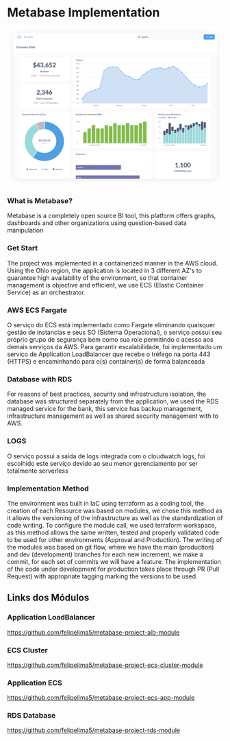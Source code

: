 # Metabase Implementation


![Metabase Product Screenshot](docs/images/metabase-product-screenshot.svg)

### What is Metabase?
Metabase is a completely open source BI tool, this platform offers graphs, dashboards and other organizations using question-based data manipulation

### Get Start
The project was implemented in a containerized manner in the AWS cloud.
Using the Ohio region, the application is located in 3 different AZ's to guarantee high availability of the environment, so that container management is objective and efficient, we use ECS (Elastic Container Service) as an orchestrator.

### AWS ECS Fargate
O serviço do ECS está implementado como Fargate eliminando quaisquer gestão de instancias e seus SO (Sistema Operacional), o serviço possui seu próprio grupo de segurança bem como sua role permitindo o acesso aos demais serviços da AWS. Para garantir escalabilidade, foi implementado um serviço de Application LoadBalancer que recebe o tréfego na porta 443 (HTTPS) e encaminhando para o(s) container(s) de forma balanceada

### Database with RDS
For reasons of best practices, security and infrastructure isolation, the database was structured separately from the application, we used the RDS managed service for the bank, this service has backup management, infrastructure management as well as shared security management with to AWS.

### LOGS
O serviço possui a saída de logs integrada com o cloudwatch logs, foi escolhido este serviço devido ao seu menor gerenciamento por ser totalmente serverless

### Implementation Method
The environment was built in IaC using terraform as a coding tool, the creation of each Resource was based on modules, we chose this method as it allows the versioning of the infrastructure as well as the standardization of code writing. To configure the module call, we used terraform workspace, as this method allows the same written, tested and properly validated code to be used for other environments (Approval and Production).
The writing of the modules was based on git flow, where we have the main (production) and dev (development) branches for each new increment, we make a commit, for each set of commits we will have a feature.
The implementation of the code under development for production takes place through PR (Pull Request) with appropriate tagging marking the versions to be used.

## Links dos Módulos

### Application LoadBalancer 
https://github.com/felipelima5/metabase-project-alb-module

### ECS Cluster
https://github.com/felipelima5/metabase-project-ecs-cluster-module

### Application ECS
https://github.com/felipelima5/metabase-project-ecs-app-module

### RDS Database
https://github.com/felipelima5/metabase-project-rds-module

